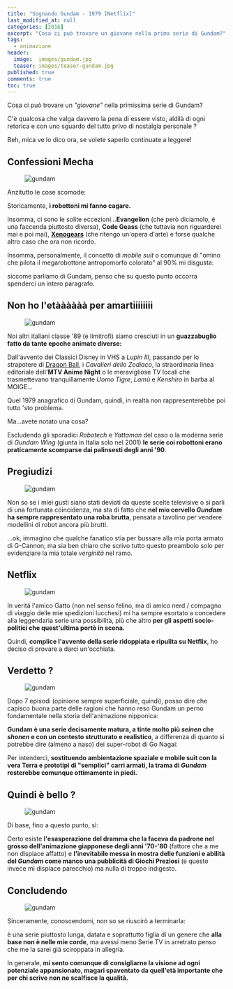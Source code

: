 ```yaml
---
title: "Sognando Gundam - 1979 [Netflix]"
last_modified_at: null
categories: [2016]
excerpt: "Cosa ci può trovare un giovane nella prima serie di Gundam?"
tags:
  - animazione
header:  
  image:  images/gundam.jpg
  teaser: images/teaser-gundam.jpg
published: true
comments: true
toc: true
---
```


Cosa ci può trovare un _"giovane"_ nella primissima serie di Gundam?

C'è qualcosa che valga davvero la pena di essere visto, aldilà di ogni retorica e con uno sguardo del tutto privo di nostalgia personale ?

Beh, mica ve lo dico ora, se volete saperlo continuate a leggere!

## Confessioni Mecha

<figure>
<img src="https://upload.wikimedia.org/wikipedia/it/1/1f/Mobile_Suit_Gundam.jpg" alt="gundam">
</figure>

Anzitutto le cose scomode:

Storicamente, **i robottoni mi fanno cagare.**

Insomma, ci sono le solite eccezioni...**Evangelion** (che però diciamolo, è una faccenda piuttosto diversa), **Code Geass** (che tuttavia non riguarderei mai e poi mai), [**Xenogears**](/2016/xenogears-recensione/) (che ritengo un'opera d'arte) e forse qualche altro caso che ora non ricordo. 

Insomma, personalmente, il concetto di _mobile suit_ o comunque di "omino che pilota il megarobottone antropomorfo colorato" al 90% mi disgusta:

siccome parliamo di Gundam, penso che su questo punto occorra spenderci un intero paragrafo.

## Non ho l'etàààààà per amartiiiiiiii

<figure>
<img src="https://upload.wikimedia.org/wikipedia/it/b/be/Francobolli_Gundam_Amuro.png" alt="gundam">
</figure>

Noi altri italiani classe '89 (e limitrofi) siamo cresciuti in un **guazzabuglio fatto da tante epoche animate diverse:** 

Dall'avvento dei Classici Disney in VHS a _Lupin III_, passando per lo strapotere di [Dragon Ball](/2013/dragon-ball-in-italia/), i _Cavalieri dello Zodiaco_, la straordinaria linea editoriale dell'**MTV Anime Night** o le meravigliose TV locali che trasmettevano tranquillamente _Uomo Tigre_, _Lamù_ e _Kenshiro_ in barba al MOIGE...

Quel 1979 anagrafico di Gundam, quindi, in realtà non rappresenterebbe poi tutto 'sto problema.

Ma...avete notato una cosa?

Escludendo gli sporadici _Robotech_ e _Yattaman_ del caso o la moderna serie di _Gundam Wing_ (giunta in Italia solo nel 2001) **le serie coi robottoni erano praticamente scomparse dai palinsesti degli anni '90**.

## Pregiudizi

<figure>
<img src="https://i.imgur.com/67ZsLDp.jpg" alt="gundam">
</figure>

Non so se i miei gusti siano stati deviati da queste scelte televisive o si parli di una fortunata coincidenza, ma sta di fatto che **nel mio cervello _Gundam_ ha sempre rappresentato una roba brutta**, pensata a tavolino per vendere modellini di robot ancora più brutti.

...ok, immagino che qualche fanatico stia per bussare alla mia porta armato di G-Cannon, ma sia ben chiaro che scrivo tutto questo preambolo solo per evidenziare la mia totale _verginità_ nel ramo.

## Netflix

<figure>
<img src="https://i2.hd-cdn.it/img/max_width1000/id535810_1.jpg" alt="gundam">
</figure>

In verità l'amico Gatto (non nel senso felino, ma di amico nerd / compagno di viaggio delle mie spedizioni lucchesi) mi ha sempre esortato a concedere alla leggendaria serie una possibilità, più che altro **per gli aspetti socio-politici che quest'ultima portò in scena.**

Quindi, **complice l'avvento della serie ridoppiata e ripulita su Netflix**, ho deciso di provare a darci un'occhiata.

## Verdetto ?

<figure>
<img src="https://i295.photobucket.com/albums/mm145/SaotomeAlto/Mobile%20Suit%20Gundam/Mobile%20Suit%20Gundam%200079/rx782-battered.jpg" alt="gundam">
</figure>

Dopo 7 episodi (opinione sempre superficiale, quindi), posso dire che capisco buona parte delle ragioni che hanno reso Gundam un perno fondamentale nella storia dell'animazione nipponica: 

**Gundam è una serie decisamente matura, a tinte molto più _seinen_ che _shonen_ e con un contesto strutturato e realistico**, a differenza di quanto si potrebbe dire (almeno a naso) dei super-robot di Go Nagai:

Per intenderci, **sostituendo ambientazione spaziale e mobile suit con la vera Terra e prototipi di "semplici" carri armati, la trama di _Gundam_ resterebbe comunque ottimamente in piedi.**

## Quindi è bello ?

<figure>
<img src="https://images.sgcafe.net/2013/07/rx782.jpg" alt="gundam">
</figure>

Di base, fino a questo punto, sì: 

Certo esiste **l'esasperazione del dramma che la faceva da padrone nel grosso dell'animazione giapponese degli anni '70-'80** (fattore che a me non dispiace affatto) e **l'inevitabile messa in mostra delle funzioni e abilità del _Gundam_ come manco una pubblicità di Giochi Preziosi** (e questo invece mi dispiace parecchio) ma nulla di troppo indigesto.

## Concludendo 

<figure>
<img src="https://www.fanboy.com/archive-images/gundam-0079-02.jpg" alt="gundam">
</figure>

Sinceramente, conoscendomi, non so se riuscirò a terminarla: 

è una serie piuttosto lunga, datata e soprattutto figlia di un genere che **alla base non è nelle mie corde**, ma avessi meno Serie TV in arretrato penso che me la sarei già sciroppata in allegria.

In generale, **mi sento comunque di consigliarne la visione ad ogni potenziale appansionato, magari spaventato da quell'età importante che per chi scrive non ne scalfisce la qualità.**
